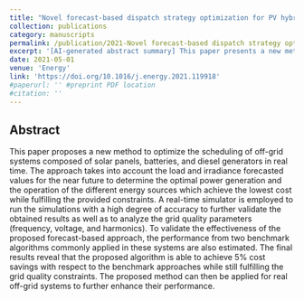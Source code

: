 ```yaml
---
title: "Novel forecast-based dispatch strategy optimization for PV hybrid systems in real time."
collection: publications
category: manuscripts
permalink: /publication/2021-Novel forecast-based dispatch strategy optimization
excerpt: '[AI-generated abstract summary] This paper presents a new method for optimizing the real-time scheduling of off-grid systems composed of solar panels, batteries, and diesel generators. By using forecasted load and irradiance values, the approach determines the optimal power generation and energy source operation to minimize costs while meeting system constraints. A real-time simulator is used for accurate validation of results and analysis of grid quality parameters. Compared to two benchmark algorithms, the proposed method achieves 5% cost savings while maintaining grid quality, making it suitable for enhancing the performance of real off-grid systems. '
date: 2021-05-01
venue: 'Energy'
link: 'https://doi.org/10.1016/j.energy.2021.119918'
#paperurl: '' #preprint PDF location
#citation: ''
---
```


<h2> Abstract </h2>
This paper proposes a new method to optimize the scheduling of off-grid systems composed of solar panels, batteries, and diesel generators in real time. The approach takes into account the load and irradiance forecasted values for the near future to determine the optimal power generation and the operation of the different energy sources which achieve the lowest cost while fulfilling the provided constraints. A real-time simulator is employed to run the simulations with a high degree of accuracy to further validate the obtained results as well as to analyze the grid quality parameters (frequency, voltage, and harmonics). To validate the effectiveness of the proposed forecast-based approach, the performance from two benchmark algorithms commonly applied in these systems are also estimated. The final results reveal that the proposed algorithm is able to achieve 5% cost savings with respect to the benchmark approaches while still fulfilling the grid quality constraints. The proposed method can then be applied for real off-grid systems to further enhance their performance.